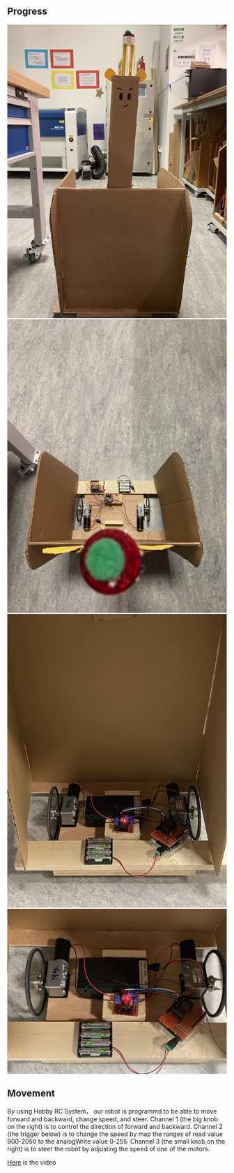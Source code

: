 Progress
----------
![](front.JPG)
![](above.JPG)
![](inside.JPG)
![](circuit.JPG)

Movement
------------
By using Hobby RC System， our robot is programmd to be able to move forward and backward, change speed, and steer. Channel 1 (the big knob on the right) is to control the direction of forward and backward. Channel 2 (the trigger below) is to change the speed by map the ranges of read value 900-2050 to the analogWrite value 0-255. Channel 3 (the small knob on the right) is to steer the robot by adjusting the speed of one of the motors.


[Here](https://youtu.be/MezK8WZPiIQ) is the video

